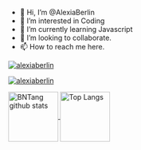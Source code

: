 - 👋 Hi, I’m @AlexiaBerlin
- 👀 I’m interested in Coding
- 🌱 I’m currently learning Javascript
- 💞️ I’m looking to collaborate.
- 📫 How to reach me here.

<!---
AlexiaBerlin/AlexiaBerlin is a ✨ special ✨ repository because its `README.md` (this file) appears on your GitHub profile.
You can click the Preview link to take a look at your changes.
--->
[![alexiaberlin](https://raw.githubusercontent.com/alexiaberlin/github-profile-summary-cards-example/master/profile-summary-card-output/2077/0-profile-details.svg)](https://github.com/alexiaberlin/github-profile-summary-cards)

[![alexiaberlin](https://github-readme-stats.vercel.app/api/pin/?username=alexiaberlin&repo=alexiaberlin&show_owner=true)](https://github.com/alexiaberlin)

<a href="https://github.com/alexiaberlin/github-readme-stats">
  <img align="center" src="https://github-readme-stats.vercel.app/api?username=BNTang&hide=prs&count_private=true&show_icons=true&theme=material-palenight" alt="BNTang github stats"  height="100" weight="80" />
</a>
<a href="https://github.com/alexiaberlin/github-readme-stats">
  <img align="center" src="https://github-readme-stats.vercel.app/api/top-langs/?username=BNTang&layout=compact&theme=material-palenight" alt="Top Langs" height="100"  weight="80" />
</a>
